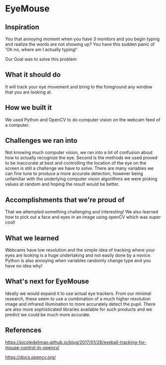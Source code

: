 # EyeMouse

## Inspiration
You that annoying moment when you have 3 monitors and you begin typing and realize the words are not showing up? You have this sudden panic of 'Oh no, where am I actually typing!'

Our Goal was to solve this problem

## What it should do
It will track your eye movement and bring to the foreground any window that you are looking at.

## How we built it
We used Python and OpenCV to do computer vision on the webcam feed of a computer.

## Challenges we ran into
Not knowing much computer vision, we ran into a lot of confusion about how to actually recognize the eye. Second is the methods we used proved to be inaccurate at best and controlling the location of the eye on the screen is still a challenge we have to solve. There are many variables we can fine tune to produce a more accurate detection, however being unfamiliar with the underlying computer vision algorithms we were picking values at random and hoping the result would be better.

## Accomplishments that we're proud of
That we attempted something challenging and interesting! We also learned how to pick out a face and eyes in an image using openCV which was super cool!

## What we learned
Webcams have low resolution and the simple idea of tracking where your eyes are looking is a huge undertaking and not easily done by a novice. Python is also annoying when variables randomly change type and you have no idea why!

## What's next for EyeMouse
Ideally we would expand it to use actual eye trackers. From our minimal research, these seem to use a combination of a much higher resolution image and infrared illumination to more accurately detect the pupil. There are also more sophisticated libraries available for such products and we predict we could be much more accurate.


## References
https://picoledelimao.github.io/blog/2017/01/28/eyeball-tracking-for-mouse-control-in-opencv/

https://docs.opencv.org/

